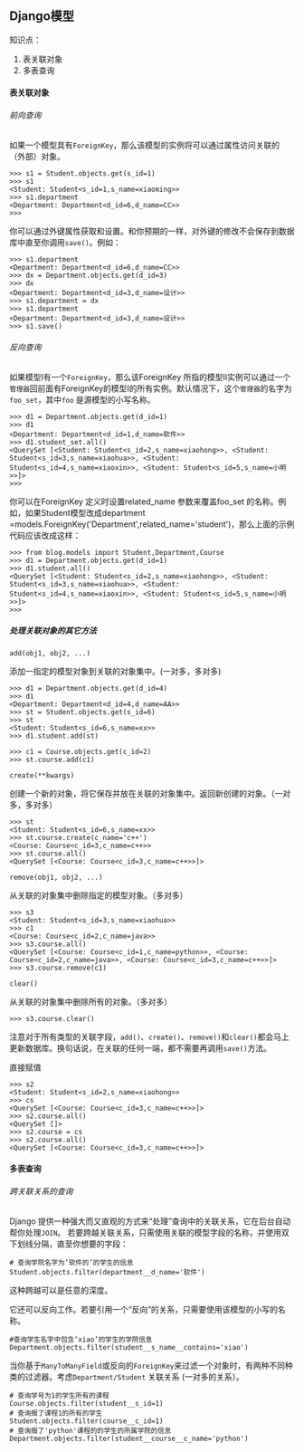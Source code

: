 ## Django模型

知识点：

1. 表关联对象
2. 多表查询

#### 表关联对象

###### 前向查询

如果一个模型具有`ForeignKey`，那么该模型的实例将可以通过属性访问关联的（外部）对象。

```
>>> s1 = Student.objects.get(s_id=1)
>>> s1
<Student: Student<s_id=1,s_name=xiaoming>>
>>> s1.department
<Department: Department<d_id=6,d_name=CC>>
>>> 
```

你可以通过外键属性获取和设置。和你预期的一样，对外键的修改不会保存到数据库中直至你调用`save()`。例如：

```
>>> s1.department
<Department: Department<d_id=6,d_name=CC>>
>>> dx = Department.objects.get(d_id=3)
>>> dx
<Department: Department<d_id=3,d_name=设计>>
>>> s1.department = dx
>>> s1.department 
<Department: Department<d_id=3,d_name=设计>>
>>> s1.save()
```

###### 反向查询

如果模型I有一个`ForeignKey`，那么该ForeignKey 所指的模型II实例可以通过一个`管理器`回前面有ForeignKey的模型I的所有实例。默认情况下，这个`管理器`的名字为`foo_set`，其中`foo` 是源模型的小写名称。

```
>>> d1 = Department.objects.get(d_id=1)
>>> d1
<Department: Department<d_id=1,d_name=软件>>
>>> d1.student_set.all()
<QuerySet [<Student: Student<s_id=2,s_name=xiaohong>>, <Student: Student<s_id=3,s_name=xiaohua>>, <Student: Student<s_id=4,s_name=xiaoxin>>, <Student: Student<s_id=5,s_name=小明>>]>
>>> 

```

你可以在ForeignKey 定义时设置related_name 参数来覆盖foo_set 的名称。例如，如果Student模型改成department =models.ForeignKey('Department',related_name='student')，那么上面的示例代码应该改成这样：

```
>>> from blog.models import Student,Department,Course
>>> d1 = Department.objects.get(d_id=1)
>>> d1.student.all()
<QuerySet [<Student: Student<s_id=2,s_name=xiaohong>>, <Student: Student<s_id=3,s_name=xiaohua>>, <Student: Student<s_id=4,s_name=xiaoxin>>, <Student: Student<s_id=5,s_name=小明>>]>
>>> 
```

##### 处理关联对象的其它方法

`add(obj1, obj2, ...)`

添加一指定的模型对象到关联的对象集中。(一对多，多对多)

```
>>> d1 = Department.objects.get(d_id=4)
>>> d1
<Department: Department<d_id=4,d_name=AA>>
>>> st = Student.objects.get(s_id=6)
>>> st
<Student: Student<s_id=6,s_name=xx>>
>>> d1.student.add(st)

>>> c1 = Course.objects.get(c_id=2)
>>> st.course.add(c1)
```

`create(**kwargs)`

创建一个新的对象，将它保存并放在关联的对象集中。返回新创建的对象。（一对多，多对多）

```
>>> st
<Student: Student<s_id=6,s_name=xx>>
>>> st.course.create(c_name='c++')
<Course: Course<c_id=3,c_name=c++>>
>>> st.course.all()
<QuerySet [<Course: Course<c_id=3,c_name=c++>>]>
```

`remove(obj1, obj2, ...)`

从关联的对象集中删除指定的模型对象。（多对多）

```
>>> s3
<Student: Student<s_id=3,s_name=xiaohua>>
>>> c1
<Course: Course<c_id=2,c_name=java>>
>>> s3.course.all()
<QuerySet [<Course: Course<c_id=1,c_name=python>>, <Course: Course<c_id=2,c_name=java>>, <Course: Course<c_id=3,c_name=c++>>]>
>>> s3.course.remove(c1)
```

`clear()`

从关联的对象集中删除所有的对象。（多对多）

```
>>> s3.course.clear()
```

注意对于所有类型的关联字段，`add()`、`create()`、`remove()`和`clear()`都会马上更新数据库。换句话说，在关联的任何一端，都不需要再调用`save()`方法。

直接赋值

```
>>> s2
<Student: Student<s_id=2,s_name=xiaohong>>
>>> cs
<QuerySet [<Course: Course<c_id=3,c_name=c++>>]>
>>> s2.course.all()
<QuerySet []>
>>> s2.course = cs
>>> s2.course.all()
<QuerySet [<Course: Course<c_id=3,c_name=c++>>]>
```

#### 多表查询

###### 跨关联关系的查询

Django 提供一种强大而又直观的方式来“处理”查询中的关联关系，它在后台自动帮你处理`JOIN`。 若要跨越关联关系，只需使用关联的模型字段的名称，并使用双下划线分隔，直至你想要的字段：

```
# 查询学院名字为‘软件的’的学生的信息 
Student.objects.filter(department__d_name='软件')
```

这种跨越可以是任意的深度。

它还可以反向工作。若要引用一个“反向”的关系，只需要使用该模型的小写的名称。

```
#查询学生名字中包含‘xiao’的学生的学院信息
Department.objects.filter(student__s_name__contains='xiao')
```

当你基于`ManyToManyField`或反向的`ForeignKey`来过滤一个对象时，有两种不同种类的过滤器。考虑`Department/Student` 关联关系 (一对多的关系）。

```
# 查询学号为1的学生所有的课程
Course.objects.filter(student__s_id=1)
# 查询报了课程1的所有的学生
Student.objects.filter(course__c_id=1)
# 查询报了'python'课程的的学生的所属学院的信息
Department.objects.filter(student__course__c_name='python')
```



